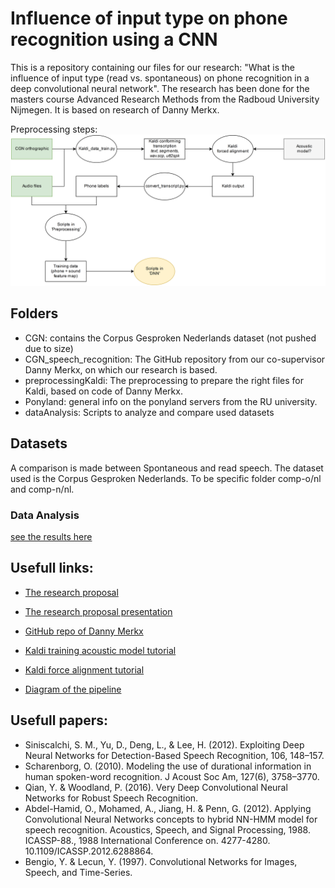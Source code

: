 # Influence of input type on phone recognition using a CNN
This is a repository containing our files for our research: "What is the influence of input type (read vs. spontaneous) on phone recognition in a deep convolutional neural network".
The research has been done for the masters course Advanced Research Methods from the Radboud University Nijmegen.
It is based on research of Danny Merkx.


Preprocessing steps:
![alt text][preprocSteps]

[preprocSteps]: https://github.com/thaije/spontaneous-vs-read-phone-recognition/blob/master/Label%20preprocessing.jpg "Preprocessing steps"

## Folders
- CGN: contains the Corpus Gesproken Nederlands dataset (not pushed due to size)
- CGN_speech_recognition: The GitHub repository from our co-supervisor Danny Merkx, on which our research is based.
- preprocessingKaldi: The preprocessing to prepare the right files for Kaldi, based on code of Danny Merkx.
- Ponyland: general info on the ponyland servers from the RU university.
- dataAnalysis: Scripts to analyze and compare used datasets


## Datasets
A comparison is made between Spontaneous and read speech. The dataset used
is the Corpus Gesproken Nederlands. To be specific folder comp-o/nl and comp-n/nl.


### Data Analysis
[see the results here](https://github.com/thaije/spontaneous-vs-read-phone-recognition/dataAnalysis/readme.md)


## Usefull links:
- [The research proposal](https://docs.google.com/document/d/1pZWNGS6Ybt3M0pSRjHjkKqZ-X_zyD5Eld1MtMw-uO0Q/edit#heading=h.r7ohv33pr6lv)
- [The research proposal presentation](https://docs.google.com/presentation/d/1moxdcfoUTF0ivlOQkJ4nDlOWQRZFF_PeBAvEmR_P7yM/edit#slide=id.g279c6755aa_0_0)
- [GitHub repo of Danny Merkx](https://github.com/DannyMerkx/CGN_speech_recognition)
- [Kaldi training acoustic model tutorial](https://www.eleanorchodroff.com/tutorial/kaldi/kaldi-training.html)
- [Kaldi force alignment tutorial](https://www.eleanorchodroff.com/tutorial/kaldi/kaldi-forcedalignment.html)

- [Diagram of the pipeline](https://www.draw.io/#G0B-IwinKF28akemphS3RaTGhsRjQ)

## Usefull papers:
- Siniscalchi, S. M., Yu, D., Deng, L., & Lee, H. (2012). Exploiting Deep Neural Networks for Detection-Based Speech Recognition, 106, 148–157.
- Scharenborg, O. (2010). Modeling the use of durational information in human spoken-word recognition. J Acoust Soc Am, 127(6), 3758–3770.
- Qian, Y. & Woodland, P. (2016). Very Deep Convolutional Neural Networks for Robust Speech Recognition.
- Abdel-Hamid, O., Mohamed, A., Jiang, H. \& Penn, G. (2012). Applying Convolutional Neural Networks concepts to hybrid NN-HMM model for speech recognition. Acoustics, Speech, and Signal Processing, 1988. ICASSP-88., 1988 International Conference on. 4277-4280. 10.1109/ICASSP.2012.6288864.
- Bengio, Y. \& Lecun, Y. (1997). Convolutional Networks for Images, Speech, and Time-Series.
